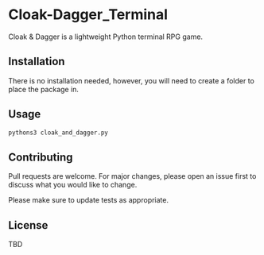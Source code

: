 # Cloak-Dagger_Terminal

Cloak & Dagger is a lightweight Python terminal RPG game.

## Installation

There is no installation needed, however, you will need to create a folder to place the package in.

## Usage

```bash
pythons3 cloak_and_dagger.py
```

## Contributing

Pull requests are welcome. For major changes, please open an issue first
to discuss what you would like to change.

Please make sure to update tests as appropriate.

## License

TBD